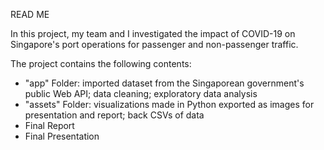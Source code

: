 READ ME

In this project, my team and I investigated the impact of COVID-19 on Singapore's port operations for passenger and non-passenger traffic. 

The project contains the following contents:
- "app" Folder: imported dataset from the Singaporean government's public Web API; data cleaning; exploratory data analysis
- "assets" Folder: visualizations made in Python exported as images for presentation and report; back CSVs of data
- Final Report
- Final Presentation